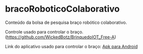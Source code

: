 # bracoRoboticoColaborativo
Conteúdo da bolsa de pesquisa braço robótico colaborativo.


Controle usado para controlar o braço.
(https://github.com/WickedBotz/BrinquedoIOT_Free-A)

Link do aplicativo usado para controlar o braço:
[Apk para Android](https://github.com/WickedBotz/BrinquedoIOT_Free-A/raw/master/Apk/CAB-Controle%20Arduino%20Bluetooth_Free.apk)
